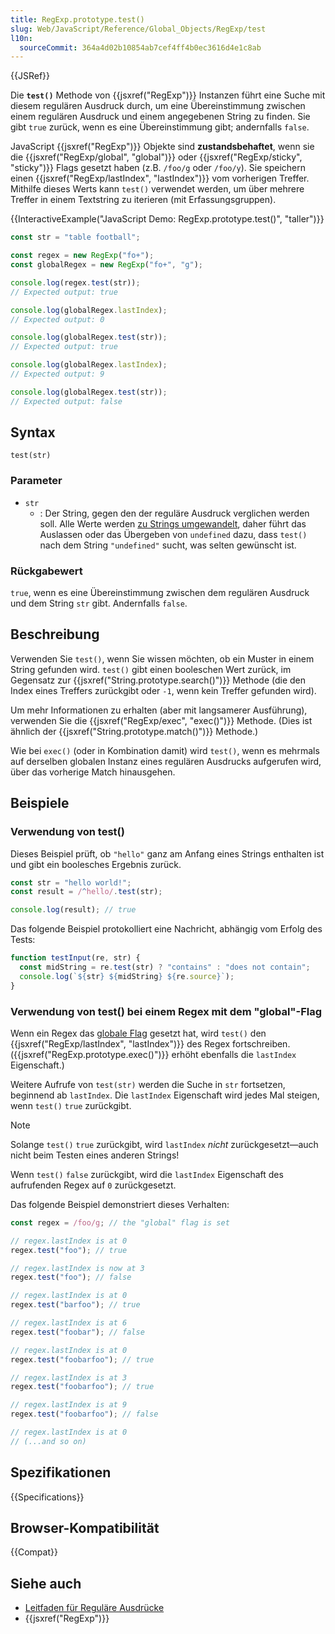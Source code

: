 ```yaml
---
title: RegExp.prototype.test()
slug: Web/JavaScript/Reference/Global_Objects/RegExp/test
l10n:
  sourceCommit: 364a4d02b10854ab7cef4ff4b0ec3616d4e1c8ab
---
```


{{JSRef}}

Die **`test()`** Methode von {{jsxref("RegExp")}} Instanzen führt eine Suche mit diesem regulären Ausdruck durch, um eine Übereinstimmung zwischen einem regulären Ausdruck und einem angegebenen String zu finden. Sie gibt `true` zurück, wenn es eine Übereinstimmung gibt; andernfalls `false`.

JavaScript {{jsxref("RegExp")}} Objekte sind **zustandsbehaftet**, wenn sie die {{jsxref("RegExp/global", "global")}} oder {{jsxref("RegExp/sticky", "sticky")}} Flags gesetzt haben (z.B. `/foo/g` oder `/foo/y`). Sie speichern einen {{jsxref("RegExp/lastIndex", "lastIndex")}} vom vorherigen Treffer. Mithilfe dieses Werts kann `test()` verwendet werden, um über mehrere Treffer in einem Textstring zu iterieren (mit Erfassungsgruppen).

{{InteractiveExample("JavaScript Demo: RegExp.prototype.test()", "taller")}}

```js interactive-example
const str = "table football";

const regex = new RegExp("fo+");
const globalRegex = new RegExp("fo+", "g");

console.log(regex.test(str));
// Expected output: true

console.log(globalRegex.lastIndex);
// Expected output: 0

console.log(globalRegex.test(str));
// Expected output: true

console.log(globalRegex.lastIndex);
// Expected output: 9

console.log(globalRegex.test(str));
// Expected output: false
```

## Syntax

```js-nolint
test(str)
```

### Parameter

- `str`
  - : Der String, gegen den der reguläre Ausdruck verglichen werden soll. Alle Werte werden [zu Strings umgewandelt](/de/docs/Web/JavaScript/Reference/Global_Objects/String#string_coercion), daher führt das Auslassen oder das Übergeben von `undefined` dazu, dass `test()` nach dem String `"undefined"` sucht, was selten gewünscht ist.

### Rückgabewert

`true`, wenn es eine Übereinstimmung zwischen dem regulären Ausdruck und dem String `str` gibt. Andernfalls `false`.

## Beschreibung

Verwenden Sie `test()`, wenn Sie wissen möchten, ob ein Muster in einem String gefunden wird. `test()` gibt einen booleschen Wert zurück, im Gegensatz zur {{jsxref("String.prototype.search()")}} Methode (die den Index eines Treffers zurückgibt oder `-1`, wenn kein Treffer gefunden wird).

Um mehr Informationen zu erhalten (aber mit langsamerer Ausführung), verwenden Sie die {{jsxref("RegExp/exec", "exec()")}} Methode. (Dies ist ähnlich der {{jsxref("String.prototype.match()")}} Methode.)

Wie bei `exec()` (oder in Kombination damit) wird `test()`, wenn es mehrmals auf derselben globalen Instanz eines regulären Ausdrucks aufgerufen wird, über das vorherige Match hinausgehen.

## Beispiele

### Verwendung von test()

Dieses Beispiel prüft, ob `"hello"` ganz am Anfang eines Strings enthalten ist und gibt ein boolesches Ergebnis zurück.

```js
const str = "hello world!";
const result = /^hello/.test(str);

console.log(result); // true
```

Das folgende Beispiel protokolliert eine Nachricht, abhängig vom Erfolg des Tests:

```js
function testInput(re, str) {
  const midString = re.test(str) ? "contains" : "does not contain";
  console.log(`${str} ${midString} ${re.source}`);
}
```

### Verwendung von test() bei einem Regex mit dem "global"-Flag

Wenn ein Regex das [globale Flag](/de/docs/Web/JavaScript/Reference/Global_Objects/RegExp/global) gesetzt hat, wird `test()` den {{jsxref("RegExp/lastIndex", "lastIndex")}} des Regex fortschreiben. ({{jsxref("RegExp.prototype.exec()")}} erhöht ebenfalls die `lastIndex` Eigenschaft.)

Weitere Aufrufe von `test(str)` werden die Suche in `str` fortsetzen, beginnend ab `lastIndex`. Die `lastIndex` Eigenschaft wird jedes Mal steigen, wenn `test()` `true` zurückgibt.

> [!NOTE]
> Solange `test()` `true` zurückgibt, wird `lastIndex` _nicht_ zurückgesetzt—auch nicht beim Testen eines anderen Strings!

Wenn `test()` `false` zurückgibt, wird die `lastIndex` Eigenschaft des aufrufenden Regex auf `0` zurückgesetzt.

Das folgende Beispiel demonstriert dieses Verhalten:

```js
const regex = /foo/g; // the "global" flag is set

// regex.lastIndex is at 0
regex.test("foo"); // true

// regex.lastIndex is now at 3
regex.test("foo"); // false

// regex.lastIndex is at 0
regex.test("barfoo"); // true

// regex.lastIndex is at 6
regex.test("foobar"); // false

// regex.lastIndex is at 0
regex.test("foobarfoo"); // true

// regex.lastIndex is at 3
regex.test("foobarfoo"); // true

// regex.lastIndex is at 9
regex.test("foobarfoo"); // false

// regex.lastIndex is at 0
// (...and so on)
```

## Spezifikationen

{{Specifications}}

## Browser-Kompatibilität

{{Compat}}

## Siehe auch

- [Leitfaden für Reguläre Ausdrücke](/de/docs/Web/JavaScript/Guide/Regular_expressions)
- {{jsxref("RegExp")}}
